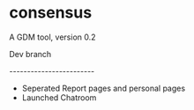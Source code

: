 # consensus
A GDM tool, version 0.2
<p>Dev branch</p>
<p>------------------------</p>
<ul>
<li>Seperated Report pages and personal pages</li>
<li>Launched Chatroom</li>
</ul>
